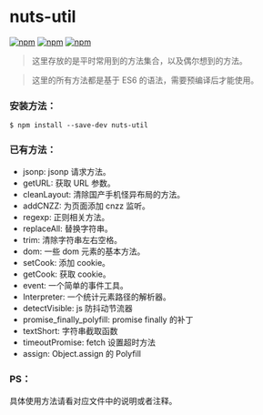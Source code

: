 # nuts-util
[![npm](https://img.shields.io/npm/v/nuts-util.svg?maxAge=2592000&style=flat-square)](https://www.npmjs.com/package/nuts-util)
[![npm](https://img.shields.io/npm/l/nuts-util.svg?maxAge=2592000&style=flat-square)](https://www.npmjs.com/package/nuts-util)
[![npm](https://img.shields.io/npm/dt/nuts-util.svg?style=flat-square)](https://www.npmjs.com/package/nuts-util)
> 这里存放的是平时常用到的方法集合，以及偶尔想到的方法。

> 这里的所有方法都是基于 ES6 的语法，需要预编译后才能使用。

### 安装方法：
```
$ npm install --save-dev nuts-util
```

### 已有方法：
* jsonp: jsonp 请求方法。
* getURL: 获取 URL 参数。
* cleanLayout: 清除国产手机怪异布局的方法。
* addCNZZ: 为页面添加 cnzz 监听。
* regexp: 正则相关方法。
* replaceAll: 替换字符串。
* trim: 清除字符串左右空格。
* dom: 一些 dom 元素的基本方法。
* setCook: 添加 cookie。
* getCook: 获取 cookie。
* event:  一个简单的事件工具。
* Interpreter:  一个统计元素路径的解析器。
* detectVisible: js 防抖动节流器
* promise_finally_polyfill: promise finally 的补丁
* textShort: 字符串截取函数
* timeoutPromise: fetch 设置超时方法
* assign: Object.assign 的 Polyfill

### PS：
具体使用方法请看对应文件中的说明或者注释。
